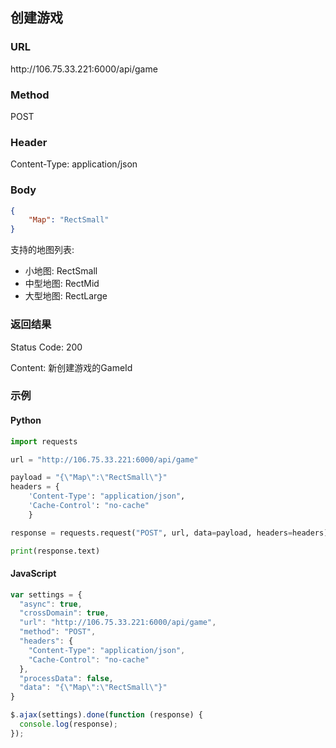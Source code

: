 ## 创建游戏

### URL
ht<span></span>tp://106.75.33.221:6000/api/game

### Method
POST

### Header
Content-Type: application/json

### Body
```json
{
	"Map": "RectSmall"
}
```

支持的地图列表:
- 小地图: RectSmall
- 中型地图: RectMid
- 大型地图: RectLarge

### 返回结果
Status Code: 200

Content: 新创建游戏的GameId

### 示例
#### Python
```python
import requests

url = "http://106.75.33.221:6000/api/game"

payload = "{\"Map\":\"RectSmall\"}"
headers = {
    'Content-Type': "application/json",
    'Cache-Control': "no-cache"
    }

response = requests.request("POST", url, data=payload, headers=headers)

print(response.text)
```

#### JavaScript
```javascript
var settings = {
  "async": true,
  "crossDomain": true,
  "url": "http://106.75.33.221:6000/api/game",
  "method": "POST",
  "headers": {
    "Content-Type": "application/json",
    "Cache-Control": "no-cache"
  },
  "processData": false,
  "data": "{\"Map\":\"RectSmall\"}"
}

$.ajax(settings).done(function (response) {
  console.log(response);
});
```